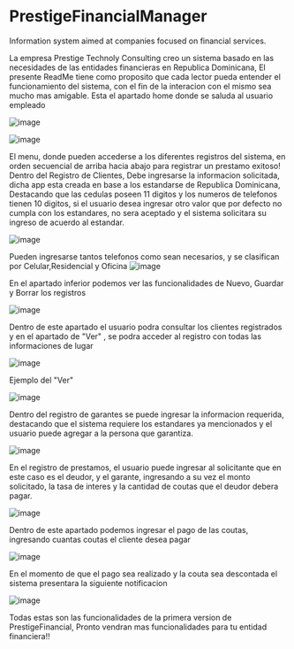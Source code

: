 # PrestigeFinancialManager
Information system aimed at companies focused on financial services.

La empresa Prestige Technoly Consulting creo un sistema basado en las necesidades de las entidades financieras en Republica Dominicana,
El presente ReadMe tiene como proposito que cada lector pueda entender el funcionamiento del sistema, con el fin de la interacion con el mismo
sea mucho mas amigable.
Esta el apartado home donde se saluda al usuario empleado

![image](https://github.com/JoseMiguelBonilla/PrestigeFinancialManager/assets/133031563/26fb5a3f-4323-4695-a9ce-53167bafafe6)

![image](https://github.com/JoseMiguelBonilla/PrestigeFinancialManager/assets/133031563/27051dc7-6150-4f63-be79-20faba3ffc68)

El menu, donde pueden accederse a los diferentes registros del sistema, en orden secuencial de arriba hacia abajo para registrar un prestamo exitoso!
Dentro del Registro de Clientes, Debe ingresarse la informacion solicitada, dicha app esta creada en base a los estandarse de Republica Dominicana, 
Destacando que las cedulas poseen 11 digitos y los numeros de telefonos tienen 10 digitos, si el usuario desea ingresar otro valor que por defecto no cumpla
con los estandares, no sera aceptado y el sistema solicitara su ingreso de acuerdo al estandar. 

![image](https://github.com/JoseMiguelBonilla/PrestigeFinancialManager/assets/133031563/cac63f88-336e-4261-898c-bedc93fb8699)

Pueden ingresarse tantos telefonos como sean necesarios, y se clasifican por Celular,Residencial y Oficina
![image](https://github.com/JoseMiguelBonilla/PrestigeFinancialManager/assets/133031563/5e711133-dc74-4828-bee5-fb28f04e000f)

En el apartado inferior podemos ver las funcionalidades de Nuevo, Guardar y Borrar los registros

![image](https://github.com/JoseMiguelBonilla/PrestigeFinancialManager/assets/133031563/61f79b8a-723f-4dbf-b4d9-f0acea6e011d)

Dentro de este apartado el usuario podra consultar los clientes registrados y en el apartado de "Ver" , se podra acceder al registro con 
todas las informaciones de lugar 

![image](https://github.com/JoseMiguelBonilla/PrestigeFinancialManager/assets/133031563/fbc3cd19-6054-47cc-b77a-98f8a591bea6)

Ejemplo del "Ver"

![image](https://github.com/JoseMiguelBonilla/PrestigeFinancialManager/assets/133031563/2f08a87c-e7c8-4f61-a004-3b12e303455b)

Dentro del registro de garantes se puede ingresar la informacion requerida, destacando que el sistema requiere los estandares ya mencionados
y el usuario puede agregar a la persona que garantiza.

![image](https://github.com/JoseMiguelBonilla/PrestigeFinancialManager/assets/133031563/f096cd57-02c0-4659-81db-4a4c80b9c553)

En el registro de prestamos, el usuario puede ingresar al solicitante que en este caso es el deudor, y el garante, ingresando a su vez 
el monto solicitado, la tasa de interes y la cantidad de coutas que el deudor debera pagar. 

![image](https://github.com/JoseMiguelBonilla/PrestigeFinancialManager/assets/133031563/a5c51eb7-ebeb-4965-a400-fe51b68659b5)

Dentro de este apartado podemos ingresar el pago de las coutas, ingresando cuantas coutas el cliente desea pagar

![image](https://github.com/JoseMiguelBonilla/PrestigeFinancialManager/assets/133031563/1f227d66-63f6-43a0-a256-5445cd1d8e84)

En el momento de que el pago sea realizado y la couta sea descontada el sistema presentara la siguiente notificacion

![image](https://github.com/JoseMiguelBonilla/PrestigeFinancialManager/assets/133031563/78052cb2-0f4d-432c-b766-29fb79cdd847)

Todas estas son las funcionalidades de la primera version de PrestigeFinancial, Pronto vendran mas funcionalidades para tu entidad financiera!!
